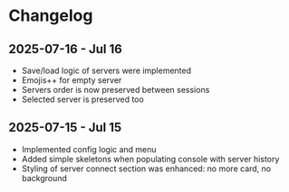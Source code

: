 # Changelog

## 2025-07-16 - Jul 16

- Save/load logic of servers were implemented
- Emojis++ for empty server
- Servers order is now preserved between sessions
- Selected server is preserved too

## 2025-07-15 - Jul 15

- Implemented config logic and menu
- Added simple skeletons when populating console with server history
- Styling of server connect section was enhanced: no more card, no background
